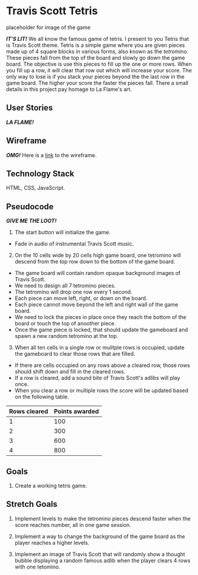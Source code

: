 # Travis Scott Tetris

placeholder for image of the game

**_IT'S LIT!_** We all know the famous game of tetris. I present to you Tetris that is Travis Scott theme. Tetris is a simple game where you are given pieces made up of 4 square blocks in various forms, also known as the *tetromino*. These pieces fall from the top of the board and slowly go down the game board. The objective is use this pieces to fill up the one or more rows. When you fill up a row, it will clear that row out which will increase your score. The only way to lose is if you stack your pieces beyond the the last row in the game board. The higher your score the faster the pieces fall. There a small details in this project pay homage to La Flame's art.

## User Stories
**_LA FLAME!_** 

## Wireframe

**_OMG!_** Here is a [link](https://wireframe.cc/1BtFCc) to the wireframe.

## Technology Stack

HTML, CSS, JavaScript.

## Pseudocode

**_GIVE ME THE LOOT!_**

1. The start button will initialize the game.
- Fade in audio of instrumental Travis Scott music.
2. On the 10 cells wide by 20 cells high game board, one tetromino will descend from the top row down to the bottom of the game board.
- The game board will contain random opaque background images of Travis Scott.
- We need to design all 7 tetromino pieces.
- The tetromino will drop one row every 1 second.
- Each piece can move left, right, or down on the board.
- Each piece cannot move beyond the left and right wall of the game board.
- We need to lock the pieces in place once they reach the bottom of the board or touch the top of anoother piece. 
- Once the game piece is locked, that should update the gameboard and spawn a new random tetromino at the top. 
3. When all ten cells in a single row or mulitple rows is occupied, update the gameboard to clear those rows that are filled.
- If there are cells occupied on any rows above a cleared row, those rows should shift down and fill in the cleared rows.
- If a row is cleared, add a sound bite of Travis Scott's adlibs will play once.
- When you clear a row or multiple rows the score will be updated based on the following table.

Rows cleared | Points awarded
--- | ---
1 | 100
2 | 300
3 | 600
4 | 800

## Goals

1. Create a working tetris game.

## Stretch Goals

1. Implement levels to make the tetromino pieces descend faster when the score reaches number, all in one game session.

2. Implement a way to change the background of the game board as the player reaches a higher levels.

3. Implement an image of Travis Scott that will randomly show a thought bubble displaying a random famous adlib when the player clears 4 rows with one tetomino.


